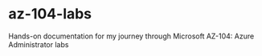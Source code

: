 # az-104-labs
Hands-on documentation for my journey through Microsoft AZ-104: Azure Administrator labs
